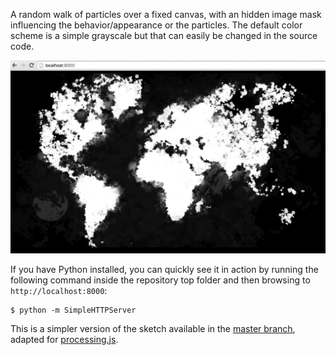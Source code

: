 A random walk of particles over a fixed canvas, with an hidden image mask influencing
the behavior/appearance or the particles. The default color scheme is a simple grayscale
but that can easily be changed in the source code.

![snapshot](https://raw.githubusercontent.com/carlosefr/BrownianMask/pjs_bw/painting-bw.png)

If you have Python installed, you can quickly see it in action by running the following
command inside the repository top folder and then browsing to `http://localhost:8000`:
```
$ python -m SimpleHTTPServer
```

This is a simpler version of the sketch available in the
[master branch](https://github.com/carlosefr/BrownianMask/tree/master),
adapted for [processing.js](http://processingjs.org).
